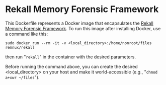 # Rekall Memory Forensic Framework

This Dockerfile represents a Docker image that encapsulates the [Rekall Memory Forensic Framework][1]. To run this image after installing Docker, use a command like this:

    sudo docker run --rm -it -v <local_directory>:/home/nonroot/files remnux/rekall

then run "`rekall`" in the container with the desired parameters.

Before running the command above, you can create the desired <local_directory> on your host and make it world-accessible (e.g., "`chmod a+xwr ~/files`").

  [1]: http://www.rekall-forensic.com
